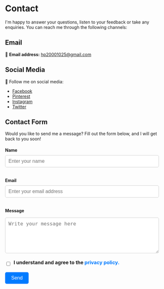 # Contact

I'm happy to answer your questions, listen to your feedback or take any enquiries. You can reach me through the following channels:

## Email
📧 **Email address:** [hp20001025@gmail.com](mailto:hp20001025@gmail.com)

<!-- ## Phone
📞 **Phone number:** +1 123 456 7890

## Address
🏠 **My studio address:**
1234 Example Street, City, State. -->

## Social Media
💬 Follow me on social media:
- [Facebook](https://www.facebook.com/profile.php?id=100068914746692)
- [Pinterest](https://hu.pinterest.com/VibrantVisionsArt1/)
- [Instagram](https://www.instagram.com/hp200011/)
- [Twitter](https://twitter.com/hadikp)

## Contact Form
Would you like to send me a message? Fill out the form below, and I will get back to you soon!

<form action="https://formspree.io/f/xnnjanlr" method="POST" class="contact-form">
  <label for="name">Name</label>
  <input class="inputs" type="text" id="name" name="name" placeholder="Enter your name" required>
  
  <label for="email">Email</label>
  <input class="inputs" type="email" id="email" name="email" placeholder="Enter your email address" required>

  <label for="message">Message</label>
  <textarea class="inputs" id="message" name="message" placeholder="Write your message here" rows="5"></textarea>
  <div class="ch-box">
    <input type="checkbox" id="consent" name="consent" value="yes" required>
    <label for="consent">I understand and agree to the <a href="../en/adatvedelem" target="_blank">privacy policy.</a></label><br>
  </div>
  
  <button type="submit">Send</button>
</form>

<style>
  .contact-form {
    max-width: 600px;
    margin-top: 20px;
  }
  
  .contact-form label {
    display: block;
    margin-bottom: 8px;
    font-weight: bold;
  }
  
  .inputs {
    width: 100%;
    padding: 10px;
    margin-bottom: 20px;
    border: 1px solid #ccc;
    border-radius: 5px;
    font-size: 16px;
  }
  
  .contact-form button {
    background-color: #007BFF;
    color: white;
    padding: 10px 20px;
    border: none;
    border-radius: 5px;
    cursor: pointer;
    font-size: 16px;
  }
  
  .contact-form button:hover {
    background-color: #0056b3;
  }
  .ch-box{
    display: flex;
    align-items: center;
    
    gap: 0.5rem; /* Távolság a jelölőnégyzet és a szöveg között */
    font-size: 1rem; /* Alapértelmezett betűméret */
  }
  .ch-box a{
    color: #007bff; /* Link színe */
    text-decoration: none;
  }
  .ch-box a:hover{
    text-decoration: underline;
  }
</style>

